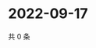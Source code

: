 # 2022-09-17

共 0 条

<!-- BEGIN WEIBO -->
<!-- 最后更新时间 Sat Sep 17 2022 06:01:11 GMT+0800 (China Standard Time) -->

<!-- END WEIBO -->
